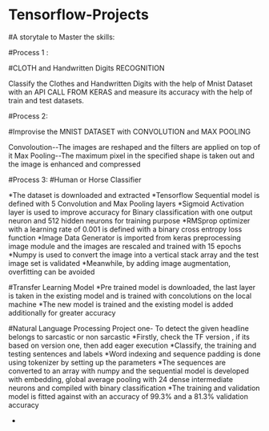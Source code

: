 # Tensorflow-Projects

#A storytale to Master the skills:

#Process 1 : 

#CLOTH and Handwritten Digits RECOGNITION

Classify the Clothes and Handwritten Digits with the help of Mnist Dataset with an API CALL FROM KERAS and measure its accuracy with the help of train and test datasets.

#Process 2:

#Improvise the MNIST DATASET with CONVOLUTION and MAX POOLING

Convoloution--The images are reshaped and the filters are applied on top of it
Max Pooling--The maximum pixel in the specified shape is taken out and the image is enhanced and compressed

#Process 3:
#Human or Horse Classifier

*The dataset is downloaded and extracted
*Tensorflow Sequential model is defined with 5 Convolution and Max Pooling layers
*Sigmoid Activation layer is used to improve accuracy for Binary classification with one output neuron and 512 hidden neurons for training purpose
*RMSprop optimizer  with a learning rate of 0.001 is defined with a binary cross entropy loss function
*Image Data Generator is imported from keras preprocessing image module and the images are rescaled and trained with 15 epochs
*Numpy is used to convert the image into a vertical stack array and the test image set is validated 
*Meanwhile, by adding image augmentation, overfitting can be avoided

#Transfer Learning Model
*Pre trained model is downloaded, the last layer is taken in the existing model and is trained with concolutions on the local machine 
*The new model is trained and the existing model is added additionally for greater accuracy

#Natural Language Processing
Project one- To detect the given headline belongs to sarcastic or non sarcastic
*Firstly, check the TF version , if its based on version one, then add eager execution
*Classify, the training and testing sentences and labels
*Word indexing and sequence padding is done using tokenizer by setting up the parameters
*The sequences are converted to an array with numpy and the sequential model is developed with embedding, global average pooling with 24 dense intermediate neurons and compiled with binary classification
*The training and validation model is fitted against with an accuracy of 99.3% and a 81.3% validation accuracy

*
